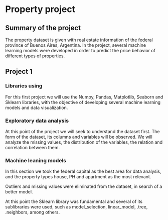 # Property project
## Summary of the project 
The property dataset is given with real estate information of the federal province of Buenos Aires, Argentina.
In the project, several machine learning models were developed in order to predict the price behavior of different types of properties. 


## Project 1
### Libraries using 
For this first project we will use the Numpy, Pandas, Matplotlib, Seaborn and Sklearn libraries, with the objective of developing several machine learning models and data visualization. 

### Exploratory data analysis 
At this point of the project we will seek to understand the dataset first. The form of the dataset, its columns and variables will be observed. We will analyze the missing values, the distribution of the variables, the relation and correlation between them. 

### Machine leaning models
In this section we took the federal capital as the best area for data analysis, and the property types house, PH and apartment as the most relevant.

Outliers and missing values were eliminated from the dataset, in search of a better model. 

At this point the Sklearn library was fundamental and several of its sublibraries were used, such as model_selection, linear_model, .tree, .neighbors, among others. 



